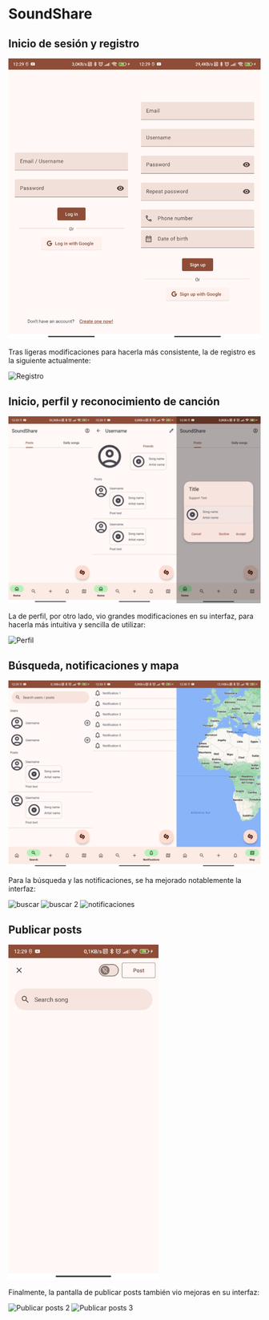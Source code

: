 # SoundShare

## Inicio de sesión y registro

![Inicio de sesión y registro](https://github.com/ikergcalvino/SoundShare/blob/main/img/04_login_signup.png)

Tras ligeras modificaciones para hacerla más consistente, la de registro es la siguiente actualmente:

<img src="https://github.com/ikergcalvino/SoundShare/assets/90251807/29a859ac-b071-4e42-b52b-4c4de1a873c3" alt="Registro" width="300">

## Inicio, perfil y reconocimiento de canción

![Inicio, perfil y reconocimiento de canción](https://github.com/ikergcalvino/SoundShare/blob/main/img/04_home_profile.png)

La de perfil, por otro lado, vio grandes modificaciones en su interfaz, para hacerla más intuitiva y sencilla de utilizar:

<img src="https://github.com/ikergcalvino/SoundShare/assets/90251807/efa18a06-f4a2-4acf-a390-8e0c76e4189f" alt="Perfil" width="300">


## Búsqueda, notificaciones y mapa

![Búsqueda, notificaciones y mapa](https://github.com/ikergcalvino/SoundShare/blob/main/img/04_search_notifications_map.png)

Para la búsqueda y las notificaciones, se ha mejorado notablemente la interfaz:

<img src="https://github.com/ikergcalvino/SoundShare/assets/90251807/2e2c4c6c-72d2-480a-a851-1e906193949a" alt="buscar" width="300">
<img src="https://github.com/ikergcalvino/SoundShare/assets/90251807/973f31f8-8c7a-4fe8-8f3a-85062b2be50b" alt="buscar 2" width="300">
<img src="https://github.com/ikergcalvino/SoundShare/assets/90251807/b9db4edb-c099-4456-8d59-91f550ba8df3" alt="notificaciones" width="300">

## Publicar posts

<img src="https://github.com/ikergcalvino/SoundShare/blob/main/img/04_post.jpg" alt="Publicar posts" width="300">

Finalmente, la pantalla de publicar posts también vio mejoras en su interfaz:

<img src="https://github.com/ikergcalvino/SoundShare/assets/90251807/e223f432-414e-4b94-a52c-09628bea23dd" alt="Publicar posts 2" width="300">
<img src="https://github.com/ikergcalvino/SoundShare/assets/90251807/00062bd8-2169-4390-8125-53b8f1695dcc" alt="Publicar posts 3" width="300">
